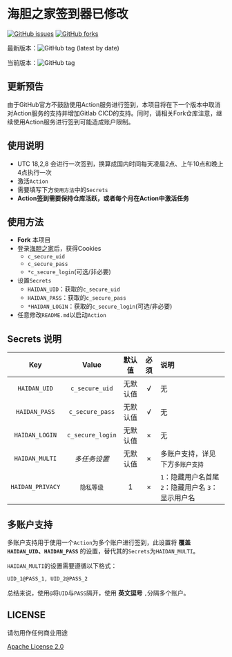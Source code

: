 # 海胆之家签到器已修改

[![GitHub issues](https://img.shields.io/github/issues/ColaSign/haidan?style=flat-square)](https://github.com/ColaSign/haidan/issues)
[![GitHub forks](https://img.shields.io/github/forks/ColaSign/haidan?style=flat-square)](https://github.com/ColaSign/haidan/network)

最新版本：![GitHub tag (latest by date)](https://img.shields.io/github/v/tag/ColaSign/haidan?style=flat-square)

当前版本：![GitHub tag](https://img.shields.io/badge/tag-v0.0.5-orange)

## 更新预告

由于GitHub官方不鼓励使用Action服务进行签到，本项目将在下一个版本中取消对Action服务的支持并增加Gitlab CICD的支持。同时，请相关Fork仓库注意，继续使用Action服务进行签到可能造成账户限制。

## 使用说明

- UTC 18,2,8 会进行一次签到，换算成国内时间每天凌晨2点、上午10点和晚上4点执行一次
- 激活`Action`
- 需要填写下方`使用方法`中的`Secrets`
- **Action签到需要保持仓库活跃，或者每个月在Action中激活任务**

## 使用方法

- **Fork** 本项目
- 登录[海胆之家](https://www.haidan.video/)后，获得Cookies
  - `c_secure_uid`
  - `c_secure_pass`
  - `*c_secure_login`(可选/非必要)
- 设置`Secrets`
  - `HAIDAN_UID`：获取的`c_secure_uid`
  - `HAIDAN_PASS`：获取的`c_secure_pass`
  - `*HAIDAN_LOGIN`：获取的`c_secure_login`(可选/非必要)
- 任意修改`README.md`以启动`Action`


## Secrets 说明

|Key|Value|默认值|必须|说明|
|:-:|:-:|:-:|:-:|:-|
|`HAIDAN_UID`|`c_secure_uid`|无默认值|√|无|
|`HAIDAN_PASS`|`c_secure_pass`|无默认值|√|无|
|`HAIDAN_LOGIN`|`c_secure_login`|无默认值|×|无|
|`HAIDAN_MULTI`|*多任务设置*|无默认值|×|多账户支持，详见下方`多账户支持`|
|`HAIDAN_PRIVACY`|`隐私等级`|1|×|`1`：隐藏用户名首尾 `2`：隐藏用户名 `3`：显示用户名|


## 多账户支持

多账户支持用于使用一个`Action`为多个账户进行签到，此设置将 **覆盖`HAIDAN_UID`、`HAIDAN_PASS`** 的设置，替代其的`Secrets`为`HAIDAN_MULTI`。

`HAIDAN_MULTI`的设置需要遵循以下格式：

```txt
UID_1@PASS_1, UID_2@PASS_2
```

总结来说，使用`@`将`UID`与`PASS`隔开，使用 **英文逗号** `,`分隔多个账户。

## LICENSE

请勿用作任何商业用途

[Apache License 2.0](LICENSE)
